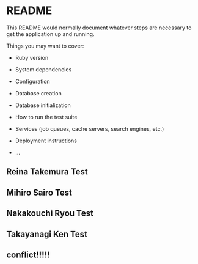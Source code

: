 # README

This README would normally document whatever steps are necessary to get the
application up and running.

Things you may want to cover:

* Ruby version

* System dependencies

* Configuration

* Database creation

* Database initialization

* How to run the test suite

* Services (job queues, cache servers, search engines, etc.)

* Deployment instructions

* ...

## Reina Takemura Test

## Mihiro Sairo Test

## Nakakouchi Ryou Test

## Takayanagi Ken Test

## conflict!!!!!